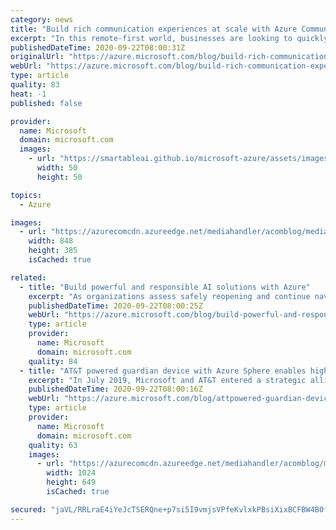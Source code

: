 ```yaml
---
category: news
title: "Build rich communication experiences at scale with Azure Communication Services"
excerpt: "In this remote-first world, businesses are looking to quickly adapt to customers’ needs and connect with them through engaging communication experiences. Building new communication solutions or integrating them into existing applications can be complex and time-consuming. Often requiring considerable"
publishedDateTime: 2020-09-22T08:00:31Z
originalUrl: "https://azure.microsoft.com/blog/build-rich-communication-experiences-at-scale-with-azure-communication-services/"
webUrl: "https://azure.microsoft.com/blog/build-rich-communication-experiences-at-scale-with-azure-communication-services/"
type: article
quality: 83
heat: -1
published: false

provider:
  name: Microsoft
  domain: microsoft.com
  images:
    - url: "https://smartableai.github.io/microsoft-azure/assets/images/organizations/microsoft.com-50x50.jpg"
      width: 50
      height: 50

topics:
  - Azure

images:
  - url: "https://azurecomcdn.azureedge.net/mediahandler/acomblog/media/Default/blog/5714ed9c-7365-4095-b8db-762920382282.png"
    width: 848
    height: 385
    isCached: true

related:
  - title: "Build powerful and responsible AI solutions with Azure"
    excerpt: "As organizations assess safely reopening and continue navigating unexpected shifts in the world, getting insights to respond in an agile and conscientious manner is vital."
    publishedDateTime: 2020-09-22T08:00:25Z
    webUrl: "https://azure.microsoft.com/blog/build-powerful-and-responsible-ai-solutions-with-azure/"
    type: article
    provider:
      name: Microsoft
      domain: microsoft.com
    quality: 84
  - title: "AT&T powered guardian device with Azure Sphere enables highly secured, simple, and scalable connectivity from anywhere"
    excerpt: "In July 2019, Microsoft and AT&T entered a strategic alliance to lead innovation and deliver powerful new solutions in some of the most transformative technologies, including the Internet of Things (IoT). Today, we are sharing that as part of that partnership, AT&T is introducing a new IoT solution consisting"
    publishedDateTime: 2020-09-22T08:00:16Z
    webUrl: "https://azure.microsoft.com/blog/attpowered-guardian-device-with-azure-sphere-enables-highly-secured-simple-and-scalable-connectivity-from-anywhere/"
    type: article
    provider:
      name: Microsoft
      domain: microsoft.com
    quality: 63
    images:
      - url: "https://azurecomcdn.azureedge.net/mediahandler/acomblog/media/Default/blog/071cbd4b-fb81-44a6-9fd6-333ec60aee38.png"
        width: 1024
        height: 649
        isCached: true

secured: "jaVL/RRLraE4iYeJcTSERQne+p7si5I9vmjsVPfeKvlxkPBsiXixBCFBW4B0fU3XQMN+wClaTwIGPz6mey4GT3IUnB6BCEfXfo9Z8wlQeQ72cdhWdL1xodODD0muWcUub/Y1Hksu5ykd2F46uCyFetkrlYTIECvAAizLwbO5hH53teCAtFX0n0xFbvBhUp3Hg8HYx5lAFdhnOKB/AJznHH122uu3M/0b5Opa7zW7na7kh87jLlA9lf1EyCsl691iaC1ULQxuWLAf0sg0iDVBVQ7qs8S67obpAvAP3dBWWy8Fc7mPSmIniJIKR8Lomx3q0GaUcR5l7meJkIBa5nNY82jT68j2rpPCYmQGQ5/U8GQ=;Py9Rm6nAtB6xui8Lp86s3Q=="
---
```


